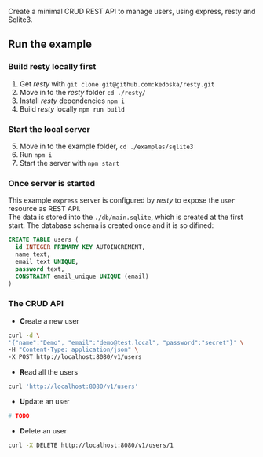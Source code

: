 Create a minimal CRUD REST API to manage users, using express, resty and Sqlite3.<br/>

## Run the example

### Build resty locally first

1. Get _resty_ with `git clone git@github.com:kedoska/resty.git`
2. Move in to the _resty_ folder `cd ./resty/`
3. Install _resty_ dependencies `npm i`
4. Build _resty_ locally `npm run build`

### Start the local server

5. Move in to the example folder, `cd ./examples/sqlite3`
3. Run `npm i`
4. Start the server with `npm start`

### Once server is started

This example `express` server is configured by _resty_ to expose the `user` resource as REST API.<br/>
The data is stored into the `./db/main.sqlite`, which is created at the first start.
The database schema is created once and it is so difined:

```sql
CREATE TABLE users (
  id INTEGER PRIMARY KEY AUTOINCREMENT,
  name text, 
  email text UNIQUE, 
  password text, 
  CONSTRAINT email_unique UNIQUE (email) 
)
```

### The CRUD API

* **C**reate a new user
```bash
curl -d \
'{"name":"Demo", "email":"demo@test.local", "password":"secret"}' \
-H "Content-Type: application/json" \
-X POST http://localhost:8080/v1/users
```

* **R**ead all the users
```bash
curl 'http://localhost:8080/v1/users'
```


* **U**pdate an user
```bash
# TODO
```

* **D**elete an user
```bash
curl -X DELETE http://localhost:8080/v1/users/1
```
